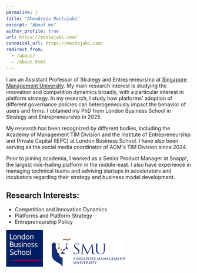 ```yaml
---
permalink: /
title: "Ahmadreza Mostajabi"
excerpt: "About me"
author_profile: true
url: https://mostajabi.com/
canonical_url: https://mostajabi.com/
redirect_from: 
  - /about/
  - /about.html
---
```


I am an Assistant Professor of Strategy and Entrepreneurship at [Singapore Management University](https://www.smu.edu.sg/). My main research interest is studying the innovation and competition dynamics broadly, with a particular interest in platform strategy. In my research, I study how platforms’ adoption of different governance policies can heterogeneously impact the behavior of users and firms. I obtained my PhD from London Business School in Strategy and Entrepreneurship in 2025.

My research has been recognized by different bodies, including the Academy of Management TIM Division and the Institute of Entrepreneurship and Private Capital (IEPC) at London Business School. I have also been serving as the social media coordinator of AOM's TIM Division since 2024.

Prior to joining academia, I worked as a Senior Product Manager at Snapp!, the largest ride-hailing platform in the middle-east. I also have experience in managing technical teams and advising startups in accelerators and incubators regarding their strategy and business model development.

Research Interests:
---
* Competition and Innovation Dynamics
* Platforms and Platform Strategy
* Entrepreneurship Policy

<!-- ![](images/lbs.jpg)
![](images/smu.png) -->

<p>
  <img src="images/lbs.jpg" alt="University 1" width="100" height="auto" style="margin-right: 20px;">
  <img src="images/smu.png" alt="University 2" width="200" height="auto">
</p>



